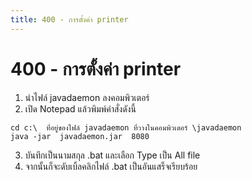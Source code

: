 ```yaml
---
title: 400 - การตั้งค่า printer 
---
```


# 400 - การตั้งค่า printer 

1. นำไฟล์ javadaemon ลงคอมพิวเตอร์
2. เปิด Notepad แล้วพิมพ์คำสั่งดังนี้
```
cd c:\  ที่อยู่ของไฟล์ javadaemon ที่วางในคอมพิวเตอร์ \javadaemon
java -jar  javadaemon.jar  8080
```
3. บันทึกเป็นนามสกุล .bat และเลือก Type เป็น All file  
4. จากนั้นก็จะดับเบิ้ลคลิกไฟล์ .bat เป็นอันแสร็จเรียบร้อย  